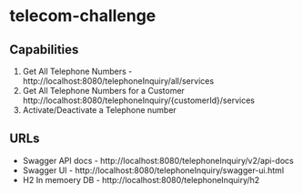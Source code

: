 # telecom-challenge

## Capabilities

1. Get All Telephone Numbers - http://localhost:8080/telephoneInquiry/all/services
2. Get All Telephone Numbers for a Customer http://localhost:8080/telephoneInquiry/{customerId}/services
3. Activate/Deactivate a Telephone number

## URLs

* Swagger API docs - http://localhost:8080/telephoneInquiry/v2/api-docs
* Swagger UI - http://localhost:8080/telephoneInquiry/swagger-ui.html
* H2 In memoery DB - http://localhost:8080/telephoneInquiry/h2

